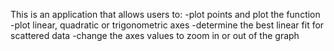 This is an application that allows users to:
-plot points and plot the function
-plot linear, quadratic or trigonometric axes
-determine the best linear fit for scattered data
-change the axes values to zoom in or out of the graph
